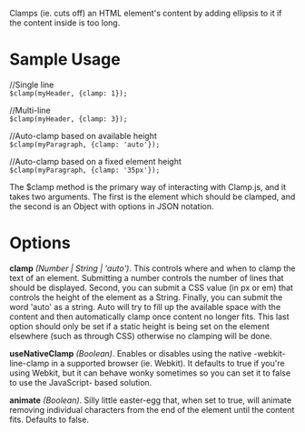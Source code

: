 Clamps (ie. cuts off) an HTML element's content by adding ellipsis to it if the 
content inside is too long.


# Sample Usage

//Single line  
<code>$clamp(myHeader, {clamp: 1});</code>

//Multi-line  
<code>$clamp(myHeader, {clamp: 3});</code>

//Auto-clamp based on available height  
<code>$clamp(myParagraph, {clamp: 'auto'});</code>

//Auto-clamp based on a fixed element height  
<code>$clamp(myParagraph, {clamp: '35px'});</code>

The $clamp method is the primary way of interacting with Clamp.js, and it takes two
arguments. The first is the element which should be clamped, and the second is an
Object with options in JSON notation.


# Options

**clamp** _(Number | String | 'auto')_. This controls where and when to clamp the 
text of an element. Submitting a number controls the number of lines that should
be displayed. Second, you can submit a CSS value (in px or em) that controls the
height of the element as a String. Finally, you can submit the word 'auto' as a string.
Auto will try to fill up the available space with the content and then automatically
clamp once content no longer fits. This last option should only be set if a static 
height is being set on the element elsewhere (such as through CSS) otherwise no 
clamping will be done.

**useNativeClamp** _(Boolean)_. Enables or disables using the native -webkit-line-clamp
in a supported browser (ie. Webkit). It defaults to true if you're using Webkit,
but it can behave wonky sometimes so you can set it to false to use the JavaScript-
based solution.

**animate** _(Boolean)_. Silly little easter-egg that, when set to true, will animate
removing individual characters from the end of the element until the content fits.
Defaults to false.
